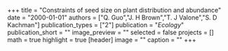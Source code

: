 +++
title = "Constraints of seed size on plant distribution and abundance"
date = "2000-01-01"
authors = ["Q. Guo","J. H Brown","T. J Valone","S. D Kachman"]
publication_types = ["2"]
publication = "_Ecology_"
publication_short = ""
image_preview = ""
selected = false
projects = []
math = true
highlight = true
[header]
image = ""
caption = ""
+++

